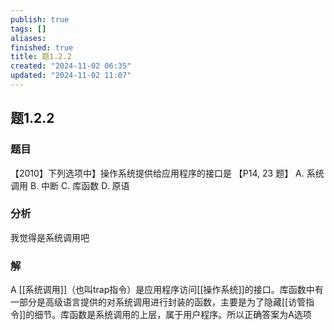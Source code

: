```yaml
---
publish: true
tags: []
aliases: 
finished: true
title: 题1.2.2
created: "2024-11-02 06:35"
updated: "2024-11-02 11:07"
---
```

## 题1.2.2
### 题目
【2010】下列选项中】操作系统提供给应用程序的接口是 【P14, 23 题】
A. 系统调用 
B. 中断 
C. 库函数 
D. 原语
### 分析
我觉得是系统调用吧
### 解
A
[[系统调用]]（也叫trap指令）是应用程序访问[[操作系统]]的接口。库函数中有一部分是高级语言提供的对系统调用进行封装的函数，主要是为了隐藏[[访管指令]]的细节。库函数是系统调用的上层，属于用户程序。所以正确答案为A选项

